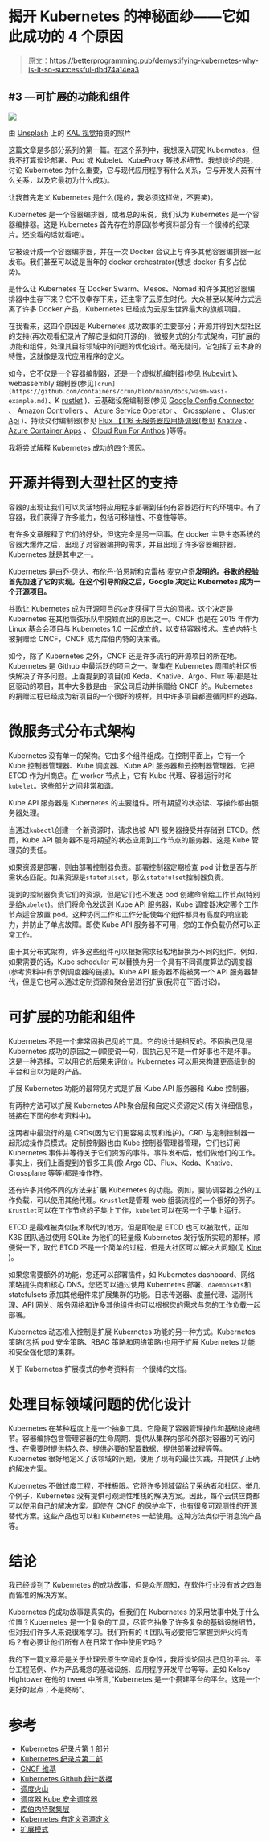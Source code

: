 # 揭开 Kubernetes 的神秘面纱——它如此成功的 4 个原因

> 原文：<https://betterprogramming.pub/demystifying-kubernetes-why-is-it-so-successful-dbd74a14ea3>

## #3 —可扩展的功能和组件

![](img/a5310302b8abee4c8baa687ba18407d0.png)

由 [Unsplash](https://unsplash.com?utm_source=medium&utm_medium=referral) 上的 [KAL 视觉](https://unsplash.com/@kalvisuals?utm_source=medium&utm_medium=referral)拍摄的照片

这篇文章是多部分系列的第一篇。在这个系列中，我想深入研究 Kubernetes，但我不打算谈论部署、Pod 或 Kubelet、KubeProxy 等技术细节。我想谈论的是，讨论 Kubernetes 为什么重要，它与现代应用程序有什么关系，它与开发人员有什么关系，以及它最初为什么成功。

让我首先定义 Kubernetes 是什么(是的，我必须这样做，不要笑)。

Kubernetes 是一个容器编排器，或者总的来说，我们认为 Kubernetes 是一个容器编排器。这是 Kubernetes 首先存在的原因(参考资料部分有一个很棒的纪录片。还没看的话就看吧)。

它被设计成一个容器编排器，并在一次 Docker 会议上与许多其他容器编排器一起发布。我们甚至可以说是当年的 docker orchestrator(想想 docker 有多占优势)。

是什么让 Kubernetes 在 Docker Swarm、Mesos、Nomad 和许多其他容器编排器中生存下来？它不仅幸存下来，还主宰了云原生时代。大众甚至以某种方式远离了许多 Docker 产品，Kubernetes 已经成为云原生世界最大的旗舰项目。

在我看来，这四个原因是 Kubernetes 成功故事的主要部分；开源并得到大型社区的支持(再次观看纪录片了解它是如何开源的)，微服务式的分布式架构，可扩展的功能和组件，处理其目标领域中的问题的优化设计。毫无疑问，它包括了云本身的特性，这就像是现代应用程序的定义。

如今，它不仅是一个容器编制器，还是一个虚拟机编制器(参见 [Kubevirt](https://kubevirt.io/) )、webassembly 编制器(参见`[crun](https://github.com/containers/crun/blob/main/docs/wasm-wasi-example.md)`、K [rustlet](https://krustlet.dev/) )、云基础设施编制器(参见 [Google Config Connector](https://cloud.google.com/config-connector/docs) 、 [Amazon Controllers](https://github.com/aws-controllers-k8s/community) 、 [Azure Service Operator](https://github.com/Azure/azure-service-operator) 、 [Crossplane](https://crossplane.io/) 、 [Cluster Api](https://cluster-api.sigs.k8s.io/) )、持续交付编制器(参见 [Flux 【T16 无服务器应用协调器(参见](https://fluxcd.io/) [Knative](https://knative.dev/docs/) 、 [Azure Container Apps](https://docs.microsoft.com/en-us/azure/container-apps/overview) 、 [Cloud Run For Anthos](https://cloud.google.com/anthos/run) )等等。

我将尝试解释 Kubernetes 成功的四个原因。

# 开源并得到大型社区的支持

容器的出现让我们可以灵活地将应用程序部署到任何有容器运行时的环境中。有了容器，我们获得了许多能力，包括可移植性、不变性等等。

有许多文章解释了它们的好处，但这完全是另一回事。在 docker 主导生态系统的容器大爆炸之后，出现了对容器编排的需求，并且出现了许多容器编排器。Kubernetes 就是其中之一。

Kubernetes 是由乔·贝达、布伦丹·伯恩斯和克雷格·麦克卢奇**发明的。谷歌的经验首先加速了它的实现。在这个引导阶段之后，Google 决定让 Kubernetes 成为一个开源项目。**

谷歌让 Kubernetes 成为开源项目的决定获得了巨大的回报。这个决定是 Kubernetes 在其他管弦乐队中脱颖而出的原因之一。CNCF 也是在 2015 年作为 Linux 基金会项目与 Kubernetes 1.0 一起成立的，以支持容器技术。库伯内特也被捐赠给 CNCF，CNCF 成为库伯内特的决策者。

如今，除了 Kubernetes 之外，CNCF 还是许多流行的开源项目的所在地。Kubernetes 是 Github 中最活跃的项目之一。聚集在 Kubernetes 周围的社区很快解决了许多问题。上面提到的项目(如 Keda、Knative、Argo、Flux 等)都是社区驱动的项目，其中大多数是由一家公司启动并捐赠给 CNCF 的。Kubernetes 的捐赠过程已经成为新项目的一个很好的榜样，其中许多项目都遵循同样的道路。

# 微服务式分布式架构

Kubernetes 没有单一的架构。它由多个组件组成。在控制平面上，它有一个 Kube 控制器管理器、Kube 调度器、Kube API 服务器和云控制器管理器。它把 ETCD 作为州商店。在 worker 节点上，它有 Kube 代理、容器运行时和`kubelet`。这些部分之间非常和谐。

Kube API 服务器是 Kubernetes 的主要组件。所有期望的状态读、写操作都由服务器处理。

当通过`kubectl`创建一个新资源时，请求也被 API 服务器接受并存储到 ETCD。然而，Kube API 服务器不是将期望的状态应用到工作节点的服务器。这是 Kube 管理员的责任。

如果资源是部署，则由部署控制器负责。部署控制器定期检查 pod 计数是否与所需状态匹配。如果资源是`statefulset`，那么`statefulset`控制器负责。

提到的控制器负责它们的资源，但是它们也不发送 pod 创建命令给工作节点(特别是给`kubelet`)。他们将命令发送到 Kube API 服务器，Kube 调度器决定哪个工作节点适合放置 pod。这种协同工作和工作分配使每个组件都具有高度的响应能力，并防止了单点故障。即使 Kube API 服务器不可用，您的工作负载仍然可以正常工作。

由于其分布式架构，许多这些组件可以根据需求轻松地替换为不同的组件。例如，如果需要的话，Kube scheduler 可以替换为另一个具有不同调度算法的调度器(参考资料中有示例调度器的链接)。Kube API 服务器不能被另一个 API 服务器替代，但是它也可以通过定制资源和聚合层进行扩展(我将在下面讨论)。

# 可扩展的功能和组件

Kubernetes 不是一个非常固执己见的工具。它的设计是相反的。不固执己见是 Kubernetes 成功的原因之一(顺便说一句，固执己见不是一件好事也不是坏事。这是一种选择，可以用它的后果来评价)。Kubernetes 可以用来构建更高级别的平台和自以为是的产品。

扩展 Kubernetes 功能的最常见方式是扩展 Kube API 服务器和 Kube 控制器。

有两种方法可以扩展 Kubernetes API:聚合层和自定义资源定义(有关详细信息，链接在下面的参考资料中)。

这两者中最流行的是 CRDs(因为它们更容易实现和维护)。CRD 与定制控制器一起形成操作员模式。定制控制器也由 Kube 控制器管理器管理，它们也订阅 Kubernetes 事件并等待关于它们资源的事件。事件发布后，他们做他们的工作。事实上，我们上面提到的很多工具(像 Argo CD、Flux、Keda、Knative、Crossplane 等等)都是操作符。

还有许多其他不同的方法来扩展 Kubernetes 的功能。例如，要协调容器之外的工作负载，可以使用其他代理。`Krustlet`是管理 web 组装流程的一个很好的例子。`Krustlet`可以在工作节点的子集上工作，`kubelet`可以在另一个子集上运行。

ETCD 是最难被类似技术取代的地方。但是即使是 ETCD 也可以被取代，正如 K3S 团队通过使用 SQLite 为他们的轻量级 Kubernetes 发行版所实现的那样。顺便说一下，取代 ETCD 不是一个简单的过程，但是大社区可以解决大问题(见 [Kine](https://github.com/k3s-io/kine) )。

如果您需要额外的功能，您还可以部署插件，如 Kubernetes dashboard、网络策略提供商和核心 DNS。您还可以通过使用 Kubernetes 部署、`daemonsets`和 statefulsets 添加其他组件来扩展集群的功能。日志传送器、度量代理、遥测代理、API 网关、服务网格和许多其他组件也可以根据您的需求与您的工作负载一起部署。

Kubernetes 动态准入控制是扩展 Kubernetes 功能的另一种方式。Kubernetes 策略(包括 pod 安全策略、RBAC 策略和网络策略)也用于扩展 Kubernetes 功能和安全强化您的集群。

关于 Kubernetes 扩展模式的参考资料有一个很棒的文档。

# 处理目标领域问题的优化设计

Kubernetes 在某种程度上是一个抽象工具。它隐藏了容器管理操作和基础设施细节。容器编排包含管理容器的生命周期、提供从集群内部和外部对容器的可访问性、在需要时提供持久卷、提供必要的配置数据、提供部署过程等等。Kubernetes 很好地定义了该领域的问题，使用了现有的最佳实践，并提供了正确的解决方案。

Kubernetes 不做过度工程，不推极限。它将许多领域留给了采纳者和社区。举几个例子，Kubernetes 没有提供可观测性堆栈的解决方案。因此，每个云供应商都可以使用自己的解决方案。即使在 CNCF 的保护伞下，也有很多可观测性的开源替代方案。这些产品也可以和 Kubernetes 一起使用。这种方法类似于消息流产品等。

# 结论

我已经谈到了 Kubernetes 的成功故事，但是众所周知，在软件行业没有放之四海而皆准的解决方案。

Kubernetes 的成功故事是真实的，但我们在 Kubernetes 的采用故事中处于什么位置？Kubernetes 是一个复杂的工具，尽管它抽象了许多复杂的基础设施细节，但对我们许多人来说很难学习。我们所有的 it 团队有必要把它掌握到炉火纯青吗？有必要让他们所有人在日常工作中使用它吗？

我的下一篇文章将是关于处理云原生空间的复杂性，我将谈论固执己见的平台、平台工程范例、作为产品概念的基础设施、应用程序开发平台等等。正如 Kelsey Hightower 在他的 tweet 中所言,“Kubernetes 是一个搭建平台的平台。这是一个更好的起点；不是终局”。

# 参考

*   [Kubernetes 纪录片第 1 部分](https://www.youtube.com/watch?v=BE77h7dmoQU)
*   [Kubernetes 纪录片第二部](https://www.youtube.com/watch?v=318elIq37PE)
*   [CNCF 维基](https://en.wikipedia.org/wiki/Cloud_Native_Computing_Foundation)
*   [Kubernetes Github 统计数据](https://github.com/kubernetes/kubernetes/graphs/commit-activity)
*   [调度火山](https://volcano.sh/en/docs/schduler_introduction/)
*   [调度器 Kube 安全调度器](https://github.com/IBM/Kube-Safe-Scheduler)
*   [库伯内特聚集层](https://kubernetes.io/docs/concepts/extend-kubernetes/api-extension/apiserver-aggregation/)
*   [Kubernetes 自定义资源定义](https://kubernetes.io/docs/tasks/extend-kubernetes/custom-resources/custom-resource-definitions/)
*   [扩展模式](https://kubernetes.io/docs/concepts/extend-kubernetes/#extension-patterns)